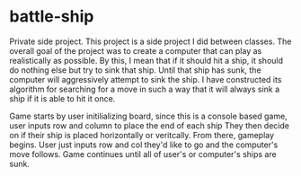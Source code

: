 # battle-ship
Private side project.
This project is a side project I did between classes. The overall goal of the project was to create a computer that can
play as realistically as possible. By this, I mean that if it should hit a ship, it should do nothing else but try to sink that ship.
Until that ship has sunk, the computer will aggressively attempt to sink the ship.
I have constructed its algorithm for searching for a move in such a way that it will always sink a ship if it is able to hit it once.

Game starts by user initilializing board, since this is a console based game, user inputs row and column to place the end of each ship
They then decide on if their ship is placed horizontally or veritcally. 
From there, gameplay begins. User just inputs row and col they'd like to go and the computer's move follows.
Game continues until all of user's or computer's ships are sunk.
